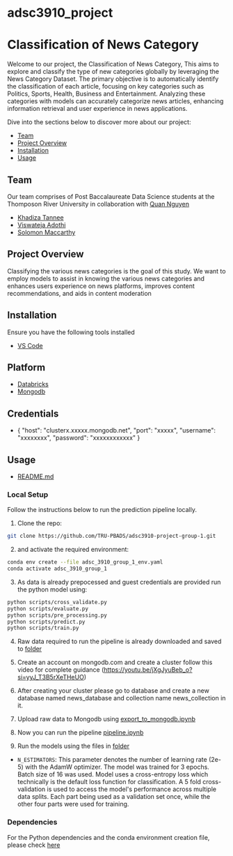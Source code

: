 # adsc3910_project


# Classification of News Category
Welcome to our project, the Classification of News Category, This aims to explore and classify the type of new categories globally by leveraging the News Category Dataset. The primary objective is to automatically identify the classification of each article, focusing on key categories such as Politics, Sports, Health, Business and Entertainment. Analyzing these categories with models can accurately categorize news articles, enhancing information retrieval and user experience in news applications.

Dive into the sections below to discover more about our project:

- [Team](#team)
- [Project Overview](#project-overview)
- [Installation](#installation)
- [Usage](#usage)

## Team

Our team comprises of Post Baccalaureate Data Science students at the Thomposon River University in collaboration with [Quan Nguyen](https://github.com/quan3010)

- [Khadiza Tannee](https://github.com/Tannee-Siddique)
- [Viswateja Adothi](https://github.com/viswatejaadothi)
- [Solomon Maccarthy](https://github.com/FiiMac)

## Project Overview

Classifying the various news categories is the goal of this study. We want to employ models to assist in  knowing the various news categories and enhances users experience on news platforms, improves content recommendations, and aids in content moderation
## Installation

Ensure you have the following tools installed
- [VS Code](https://code.visualstudio.com/)

## Platform
- [Databricks](https://www.databricks.com/)
- [Mongodb](https://account.mongodb.com/)

## Credentials

- {
    "host": "clusterx.xxxxx.mongodb.net",
    "port": "xxxxx",
    "username": "xxxxxxxx",
    "password": "xxxxxxxxxxxx"
  }

## Usage

- [README.md](https://github.com/TRU-PBADS/adsc3910-project-group-1/blob/main/README.md)

### Local Setup

Follow the instructions below to run the prediction pipeline locally.

1. Clone the repo:

```bash
git clone https://github.com/TRU-PBADS/adsc3910-project-group-1.git
```

2.  and activate the required environment:

```bash
conda env create --file adsc_3910_group_1_env.yaml
conda activate adsc_3910_group_1
```

3. As data is already prepocessed and guest credentials are provided run the python model using:

```bash
python scripts/cross_validate.py
python scripts/evaluate.py
python scripts/pre_processing.py
python scripts/predict.py
python scripts/train.py
```

4. Raw data required to run the pipeline is already downloaded and saved to [folder](https://github.com/TRU-PBADS/adsc3910-project-group-1/tree/main/Dataset)

5. Create an account on mongodb.com and create a cluster follow this video for complete guidance (https://youtu.be/jXgJyuBeb_o?si=yyJ_T3B5rXeTHeUO)


6. After creating your cluster please go to database and create a new database named news_database and collection name news_collection in it.

7. Upload raw data to Mongodb using [export_to_mongodb.ipynb](https://github.com/TRU-PBADS/adsc3910-project-group-1/blob/main/Dataset/News_Category_Dataset_v3.json)

8. Now you can run the pipeline [pipeline.ipynb](https://github.com/TRU-PBADS/adsc3910-project-group-1/blob/main/Notebooks/Data_Preprocessing/MongoDB_Pipeline.ipynb)

9. Run the models using the files in [folder](https://github.com/TRU-PBADS/adsc3910-project-group-1/tree/main/Scripts)

- `N_ESTIMATORS`: This parameter denotes the number of learning rate (2e-5) with the AdamW optimizer. The model was trained for 3 epochs. Batch size of 16 was used. Model uses a cross-entropy loss which technically is the default loss function for classification. A 5 fold cross-validation is used to access the model's performance across multiple data splits. Each part being used as a validation set once, while the other four parts were used for training.



### Dependencies

For the Python dependencies and the conda environment creation file, please check [here](https://github.com/TRU-PBADS/adsc3910-project-group-1/adsc_3910_group_1_env.yaml)